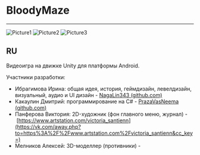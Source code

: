# BloodyMaze
---
![Picture1](https://github.com/PrazaVasNeema/BloodyMaze/assets/117831147/66d94ae3-5153-4ad4-b5c9-33be7977d7f7)
![Picture2](https://github.com/PrazaVasNeema/BloodyMaze/assets/117831147/3851b3ec-7457-4e31-a6ee-c8dfef3c10ae)
![Picture3](https://github.com/PrazaVasNeema/BloodyMaze/assets/117831147/a2923917-3c19-44aa-8868-2a276bd1d490)
## RU
Видеоигра на движке Unity для платформы Android.

Участники разработки:
- Ибрагимова Ирина: общая идея, история, геймдизайн, левелдизайн, визуальный, аудио и UI дизайн - [NagaLin343 (github.com)](https://github.com/NagaLin343)
- Какаулин Дмитрий: программирование на C# - [PrazaVasNeema (github.com)](https://github.com/PrazaVasNeema)
- Панферова Виктория: 2D-художник (фон главного меню, журнал) - [https://www.artstation.com/victoria_santienn](https://vk.com/away.php?to=https%3A%2F%2Fwww.artstation.com%2Fvictoria_santienn&cc_key=)
- Мелников Алексей: 3D-моделлер (противники) -

